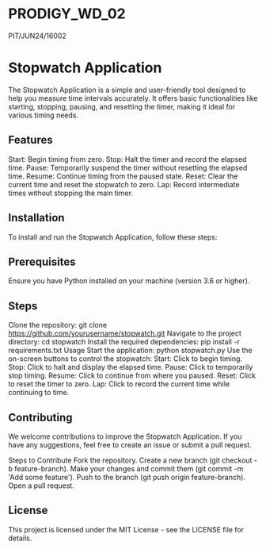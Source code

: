 # PRODIGY_WD_02
PIT/JUN24/16002

<h1>Stopwatch Application</h1>

The Stopwatch Application is a simple and user-friendly tool designed to help you measure time intervals accurately. It offers basic functionalities like starting, stopping, pausing, and resetting the timer, making it ideal for various timing needs.

## Features
Start: Begin timing from zero.
Stop: Halt the timer and record the elapsed time.
Pause: Temporarily suspend the timer without resetting the elapsed time.
Resume: Continue timing from the paused state.
Reset: Clear the current time and reset the stopwatch to zero.
Lap: Record intermediate times without stopping the main timer.
## Installation
To install and run the Stopwatch Application, follow these steps:

## Prerequisites
Ensure you have Python installed on your machine (version 3.6 or higher).
## Steps
Clone the repository:
git clone https://github.com/yourusername/stopwatch.git
Navigate to the project directory:
cd stopwatch
Install the required dependencies:
pip install -r requirements.txt
Usage
Start the application:
python stopwatch.py
Use the on-screen buttons to control the stopwatch:
Start: Click to begin timing.
Stop: Click to halt and display the elapsed time.
Pause: Click to temporarily stop timing.
Resume: Click to continue from where you paused.
Reset: Click to reset the timer to zero.
Lap: Click to record the current time while continuing to time.
## Contributing
We welcome contributions to improve the Stopwatch Application. If you have any suggestions, feel free to create an issue or submit a pull request.

Steps to Contribute
Fork the repository.
Create a new branch (git checkout -b feature-branch).
Make your changes and commit them (git commit -m 'Add some feature').
Push to the branch (git push origin feature-branch).
Open a pull request.
## License
This project is licensed under the MIT License - see the LICENSE file for details.

